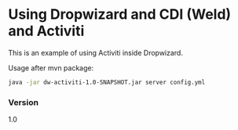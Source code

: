 # Using Dropwizard and CDI (Weld) and Activiti

This is an example of using Activiti inside Dropwizard.

Usage after mvn package:

```sh
java -jar dw-activiti-1.0-SNAPSHOT.jar server config.yml
```

### Version
1.0